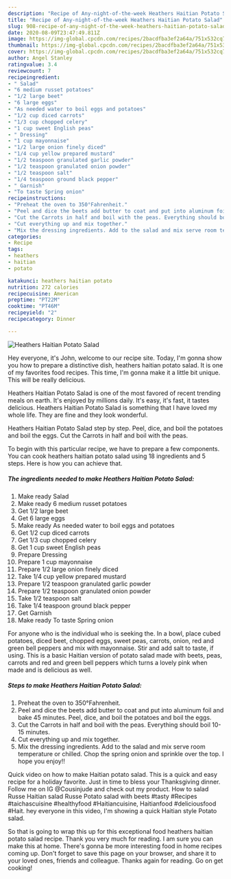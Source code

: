 ```yaml
---
description: "Recipe of Any-night-of-the-week Heathers Haitian Potato Salad"
title: "Recipe of Any-night-of-the-week Heathers Haitian Potato Salad"
slug: 908-recipe-of-any-night-of-the-week-heathers-haitian-potato-salad
date: 2020-08-09T23:47:49.811Z
image: https://img-global.cpcdn.com/recipes/2bacdfba3ef2a64a/751x532cq70/heathers-haitian-potato-salad-recipe-main-photo.jpg
thumbnail: https://img-global.cpcdn.com/recipes/2bacdfba3ef2a64a/751x532cq70/heathers-haitian-potato-salad-recipe-main-photo.jpg
cover: https://img-global.cpcdn.com/recipes/2bacdfba3ef2a64a/751x532cq70/heathers-haitian-potato-salad-recipe-main-photo.jpg
author: Angel Stanley
ratingvalue: 3.4
reviewcount: 7
recipeingredient:
- " Salad"
- "6 medium russet potatoes"
- "1/2 large beet"
- "6 large eggs"
- "As needed water to boil eggs and potatoes"
- "1/2 cup diced carrots"
- "1/3 cup chopped celery"
- "1 cup sweet English peas"
- " Dressing"
- "1 cup mayonnaise"
- "1/2 large onion finely diced"
- "1/4 cup yellow prepared mustard"
- "1/2 teaspoon granulated garlic powder"
- "1/2 teaspoon granulated onion powder"
- "1/2 teaspoon salt"
- "1/4 teaspoon ground black pepper"
- " Garnish"
- "To taste Spring onion"
recipeinstructions:
- "Preheat the oven to 350°Fahrenheit."
- "Peel and dice the beets add butter to coat and put into aluminum foil and bake 45 minutes. Peel, dice, and boil the potatoes and boil the eggs."
- "Cut the Carrots in half and boil with the peas. Everything should boil 10-15 minutes."
- "Cut everything up and mix together."
- "Mix the dressing ingredients. Add to the salad and mix serve room temperature or chilled. Chop the spring onion and sprinkle over the top. I hope you enjoy!!"
categories:
- Recipe
tags:
- heathers
- haitian
- potato

katakunci: heathers haitian potato 
nutrition: 272 calories
recipecuisine: American
preptime: "PT22M"
cooktime: "PT46M"
recipeyield: "2"
recipecategory: Dinner

---
```



![Heathers Haitian Potato Salad](https://img-global.cpcdn.com/recipes/2bacdfba3ef2a64a/751x532cq70/heathers-haitian-potato-salad-recipe-main-photo.jpg)

Hey everyone, it's John, welcome to our recipe site. Today, I'm gonna show you how to prepare a distinctive dish, heathers haitian potato salad. It is one of my favorites food recipes. This time, I'm gonna make it a little bit unique. This will be really delicious.

Heathers Haitian Potato Salad is one of the most favored of recent trending meals on earth. It's enjoyed by millions daily. It's easy, it's fast, it tastes delicious. Heathers Haitian Potato Salad is something that I have loved my whole life. They are fine and they look wonderful.

Heathers Haitian Potato Salad step by step. Peel, dice, and boil the potatoes and boil the eggs. Cut the Carrots in half and boil with the peas.


To begin with this particular recipe, we have to prepare a few components. You can cook heathers haitian potato salad using 18 ingredients and 5 steps. Here is how you can achieve that.

<!--inarticleads1-->

##### The ingredients needed to make Heathers Haitian Potato Salad:

1. Make ready  Salad
1. Make ready 6 medium russet potatoes
1. Get 1/2 large beet
1. Get 6 large eggs
1. Make ready As needed water to boil eggs and potatoes
1. Get 1/2 cup diced carrots
1. Get 1/3 cup chopped celery
1. Get 1 cup sweet English peas
1. Prepare  Dressing
1. Prepare 1 cup mayonnaise
1. Prepare 1/2 large onion finely diced
1. Take 1/4 cup yellow prepared mustard
1. Prepare 1/2 teaspoon granulated garlic powder
1. Prepare 1/2 teaspoon granulated onion powder
1. Take 1/2 teaspoon salt
1. Take 1/4 teaspoon ground black pepper
1. Get  Garnish
1. Make ready To taste Spring onion


For anyone who is the individual who is seeking the. In a bowl, place cubed potatoes, diced beet, chopped eggs, sweet peas, carrots, onion, red and green bell peppers and mix with mayonnaise. Stir and add salt to taste, if using. This is a basic Haitian version of potato salad made with beets, peas, carrots and red and green bell peppers which turns a lovely pink when made and is delicious as well. 

<!--inarticleads2-->

##### Steps to make Heathers Haitian Potato Salad:

1. Preheat the oven to 350°Fahrenheit.
1. Peel and dice the beets add butter to coat and put into aluminum foil and bake 45 minutes. Peel, dice, and boil the potatoes and boil the eggs.
1. Cut the Carrots in half and boil with the peas. Everything should boil 10-15 minutes.
1. Cut everything up and mix together.
1. Mix the dressing ingredients. Add to the salad and mix serve room temperature or chilled. Chop the spring onion and sprinkle over the top. I hope you enjoy!!


Quick video on how to make Haitian potato salad. This is a quick and easy recipe for a holiday favorite. Just in time to bless your Thanksgiving dinner. Follow me on IG @Cousinjude and check out my product. How to salad Russe Haitian salad Russe Potato salad with beets #tasty #Recipes #taichascuisine #healthyfood #Haitiancuisine, Haitianfood #deliciousfood #Hait. hey everyone in this video, I&#39;m showing a quick Haitian style Potato salad. 

So that is going to wrap this up for this exceptional food heathers haitian potato salad recipe. Thank you very much for reading. I am sure you can make this at home. There's gonna be more interesting food in home recipes coming up. Don't forget to save this page on your browser, and share it to your loved ones, friends and colleague. Thanks again for reading. Go on get cooking!
